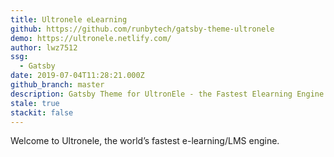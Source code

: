 ```yaml
---
title: Ultronele eLearning
github: https://github.com/runbytech/gatsby-theme-ultronele
demo: https://ultronele.netlify.com/
author: lwz7512
ssg:
  - Gatsby
date: 2019-07-04T11:28:21.000Z
github_branch: master
description: Gatsby Theme for UltronEle - the Fastest Elearning Engine in the world
stale: true
stackit: false
---
```


Welcome to Ultronele, the world’s fastest e-learning/LMS engine.
